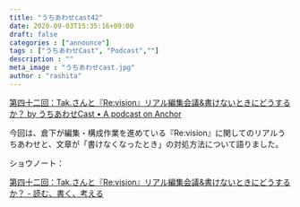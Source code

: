 ```yaml
---
title: "うちあわせcast42"
date: 2020-09-03T15:35:16+09:00
draft: false
categories : ["announce"]
tags : ["うちあわせCast", "Podcast",""]
description : ""
meta_image : "うちあわせcast.jpg"
author : "rashita"
---
```


[第四十二回：Tak.さんと『Re:vision』リアル編集会議&書けないときにどうするか？ by うちあわせCast • A podcast on Anchor](https://anchor.fm/rashita/episodes/Tak-Revision-ej295p)

今回は、倉下が編集・構成作業を進めている『Re:vision』に関してのリアルうちあわせと、文章が「書けなくなったとき」の対処方法について語りました。

ショウノート：

[第四十二回：Tak.さんと『Re:vision』リアル編集会議&書けないときにどうするか？ - 読む、書く、考える](https://scrapbox.io/thinkandcreateteck/%E7%AC%AC%E5%9B%9B%E5%8D%81%E4%BA%8C%E5%9B%9E%EF%BC%9ATak.%E3%81%95%E3%82%93%E3%81%A8%E3%80%8ERe:vision%E3%80%8F%E3%83%AA%E3%82%A2%E3%83%AB%E7%B7%A8%E9%9B%86%E4%BC%9A%E8%AD%B0&%E6%9B%B8%E3%81%91%E3%81%AA%E3%81%84%E3%81%A8%E3%81%8D%E3%81%AB%E3%81%A9%E3%81%86%E3%81%99%E3%82%8B%E3%81%8B%EF%BC%9F)